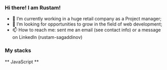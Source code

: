 ### Hi there! I am Rustam! 

- 🔭 I’m currently working in a huge retail company as a Project manager;
- 🤔 I’m looking for opportunities to grow in the field of web development;
- 📫 How to reach me: sent me an email (see contact info) or a message on LinkedIn (rustam-sagaddinov)

### My stacks
** JavaScript **
